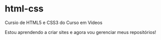 # html-css
 Cursio de HTML5 e CSS3 do Curso em Vídeos

 Estou aprendendo a criar sites e agora vou gerenciar meus repositórios!
